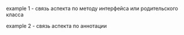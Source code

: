 example 1 - связь аспекта по методу интерфейса или родительского класса

example 2 - связь аспекта по аннотации